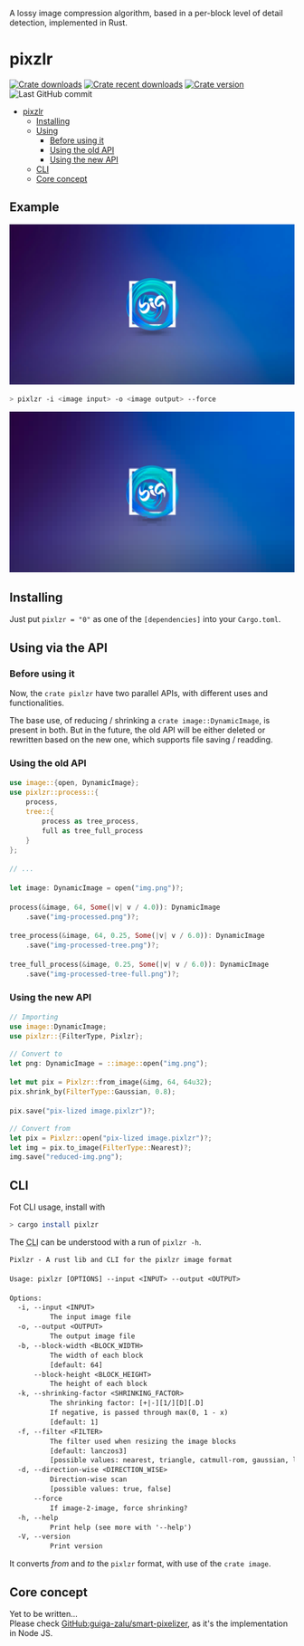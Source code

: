 A lossy image compression algorithm, based in a per-block level of detail detection, implemented in Rust.

# pixzlr

[![Crate downloads](https://img.shields.io/crates/d/pixlzr?logo=rust&style=for-the-badge)](https://crates.io/crates/pixlzr)
[![Crate recent downloads](https://img.shields.io/crates/dr/pixlzr?logo=rust&style=for-the-badge)](https://crates.io/crates/pixlzr)
[![Crate version](https://img.shields.io/crates/v/pixlzr?label=Version&logo=rust&style=for-the-badge)](https://crates.io/crates/pixlzr)
![Last GitHub commit](https://img.shields.io/github/last-commit/guiga-zalu/pixlzr-rust?logo=github&style=flat-square)

- [pixzlr](#pixzlr)
  - [Installing](#installing)
  - [Using](#using)
    - [Before using it](#before-using-it)
    - [Using the old API](#using-the-old-api)
    - [Using the new API](#using-the-new-api)
  - [CLI](#cli)
  - [Core concept](#core-concept)

## Example

![](./Big-Ruscher.png)

```sh
> pixlzr -i <image input> -o <image output> --force
```

![](./Big-Ruscher.pix.png)

## Installing

Just put `pixlzr = "0"` as one of the `[dependencies]` into your `Cargo.toml`.

## Using via the API

### Before using it

Now, the `crate pixlzr` have two parallel APIs, with different uses and functionalities.

The base use, of reducing / shrinking a `crate image::DynamicImage`, is present in both. But in the future, the old API will be either deleted or rewritten based on the new one, which supports file saving / readding.

### Using the old API

```rust
use image::{open, DynamicImage};
use pixlzr::process::{
    process,
    tree::{
        process as tree_process,
        full as tree_full_process
    }
};

// ...

let image: DynamicImage = open("img.png")?;

process(&image, 64, Some(|v| v / 4.0)): DynamicImage
    .save("img-processed.png")?;

tree_process(&image, 64, 0.25, Some(|v| v / 6.0)): DynamicImage
    .save("img-processed-tree.png")?;

tree_full_process(&image, 0.25, Some(|v| v / 6.0)): DynamicImage
    .save("img-processed-tree-full.png")?;
```

### Using the new API

```rust
// Importing
use image::DynamicImage;
use pixlzr::{FilterType, Pixlzr};
```

```rust
// Convert to
let png: DynamicImage = ::image::open("img.png");

let mut pix = Pixlzr::from_image(&img, 64, 64u32);
pix.shrink_by(FilterType::Gaussian, 0.8);

pix.save("pix-lized image.pixlzr")?;
```

```rust
// Convert from
let pix = Pixlzr::open("pix-lized image.pixlzr")?;
let img = pix.to_image(FilterType::Nearest)?;
img.save("reduced-img.png");
```

## CLI

Fot CLI usage, install with

```sh
> cargo install pixlzr
```

The <abbr title="Command Line Interface">CLI</abbr> can be understood with a run of `pixlzr -h`.

```txt
Pixlzr - A rust lib and CLI for the pixlzr image format

Usage: pixlzr [OPTIONS] --input <INPUT> --output <OUTPUT>

Options:
  -i, --input <INPUT>
          The input image file
  -o, --output <OUTPUT>
          The output image file
  -b, --block-width <BLOCK_WIDTH>
          The width of each block
          [default: 64]
      --block-height <BLOCK_HEIGHT>
          The height of each block
  -k, --shrinking-factor <SHRINKING_FACTOR>
          The shrinking factor: [+|-][1/][D][.D]
          If negative, is passed through max(0, 1 - x)
          [default: 1]
  -f, --filter <FILTER>
          The filter used when resizing the image blocks
          [default: lanczos3]
          [possible values: nearest, triangle, catmull-rom, gaussian, lanczos3]
  -d, --direction-wise <DIRECTION_WISE>
          Direction-wise scan
          [possible values: true, false]
      --force
          If image-2-image, force shrinking?
  -h, --help
          Print help (see more with '--help')
  -V, --version
          Print version
```

It converts _from_ and _to_ the `pixlzr` format, with use of the `crate image`.

## Core concept

Yet to be written...  
Please check [GitHub:guiga-zalu/smart-pixelizer](https://github.com/guiga-zalu/smart-pixelizer), as it's the implementation in Node JS.
